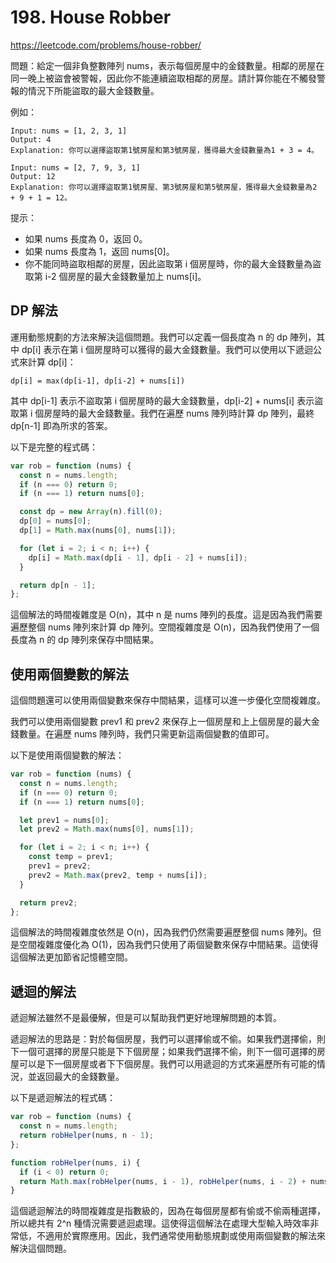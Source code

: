 # 198. House Robber

<https://leetcode.com/problems/house-robber/>

問題：給定一個非負整數陣列 nums，表示每個房屋中的金錢數量。相鄰的房屋在同一晚上被盜會被警報，因此你不能連續盜取相鄰的房屋。請計算你能在不觸發警報的情況下所能盜取的最大金錢數量。

例如：

```
Input: nums = [1, 2, 3, 1]
Output: 4
Explanation: 你可以選擇盜取第1號房屋和第3號房屋，獲得最大金錢數量為1 + 3 = 4。
```

```
Input: nums = [2, 7, 9, 3, 1]
Output: 12
Explanation: 你可以選擇盜取第1號房屋、第3號房屋和第5號房屋，獲得最大金錢數量為2 + 9 + 1 = 12。
```

提示：

- 如果 nums 長度為 0，返回 0。
- 如果 nums 長度為 1，返回 nums[0]。
- 你不能同時盜取相鄰的房屋，因此盜取第 i 個房屋時，你的最大金錢數量為盜取第 i-2 個房屋的最大金錢數量加上 nums[i]。

## DP 解法

運用動態規劃的方法來解決這個問題。我們可以定義一個長度為 n 的 dp 陣列，其中 dp[i] 表示在第 i 個房屋時可以獲得的最大金錢數量。我們可以使用以下遞迴公式來計算 dp[i]：

```
dp[i] = max(dp[i-1], dp[i-2] + nums[i])
```

其中 dp[i-1] 表示不盜取第 i 個房屋時的最大金錢數量，dp[i-2] + nums[i] 表示盜取第 i 個房屋時的最大金錢數量。我們在遍歷 nums 陣列時計算 dp 陣列，最終 dp[n-1] 即為所求的答案。

以下是完整的程式碼：

```javascript
var rob = function (nums) {
  const n = nums.length;
  if (n === 0) return 0;
  if (n === 1) return nums[0];

  const dp = new Array(n).fill(0);
  dp[0] = nums[0];
  dp[1] = Math.max(nums[0], nums[1]);

  for (let i = 2; i < n; i++) {
    dp[i] = Math.max(dp[i - 1], dp[i - 2] + nums[i]);
  }

  return dp[n - 1];
};
```

這個解法的時間複雜度是 O(n)，其中 n 是 nums 陣列的長度。這是因為我們需要遍歷整個 nums 陣列來計算 dp 陣列。空間複雜度是 O(n)，因為我們使用了一個長度為 n 的 dp 陣列來保存中間結果。

## 使用兩個變數的解法

這個問題還可以使用兩個變數來保存中間結果，這樣可以進一步優化空間複雜度。

我們可以使用兩個變數 prev1 和 prev2 來保存上一個房屋和上上個房屋的最大金錢數量。在遍歷 nums 陣列時，我們只需更新這兩個變數的值即可。

以下是使用兩個變數的解法：

```javascript
var rob = function (nums) {
  const n = nums.length;
  if (n === 0) return 0;
  if (n === 1) return nums[0];

  let prev1 = nums[0];
  let prev2 = Math.max(nums[0], nums[1]);

  for (let i = 2; i < n; i++) {
    const temp = prev1;
    prev1 = prev2;
    prev2 = Math.max(prev2, temp + nums[i]);
  }

  return prev2;
};
```

這個解法的時間複雜度依然是 O(n)，因為我們仍然需要遍歷整個 nums 陣列。但是空間複雜度優化為 O(1)，因為我們只使用了兩個變數來保存中間結果。這使得這個解法更加節省記憶體空間。

## 遞迴的解法

遞迴解法雖然不是最優解，但是可以幫助我們更好地理解問題的本質。

遞迴解法的思路是：對於每個房屋，我們可以選擇偷或不偷。如果我們選擇偷，則下一個可選擇的房屋只能是下下個房屋；如果我們選擇不偷，則下一個可選擇的房屋可以是下一個房屋或者下下個房屋。我們可以用遞迴的方式來遍歷所有可能的情況，並返回最大的金錢數量。

以下是遞迴解法的程式碼：

```javascript
var rob = function (nums) {
  const n = nums.length;
  return robHelper(nums, n - 1);
};

function robHelper(nums, i) {
  if (i < 0) return 0;
  return Math.max(robHelper(nums, i - 1), robHelper(nums, i - 2) + nums[i]);
}
```

這個遞迴解法的時間複雜度是指數級的，因為在每個房屋都有偷或不偷兩種選擇，所以總共有 2^n 種情況需要遞迴處理。這使得這個解法在處理大型輸入時效率非常低，不適用於實際應用。因此，我們通常使用動態規劃或使用兩個變數的解法來解決這個問題。
